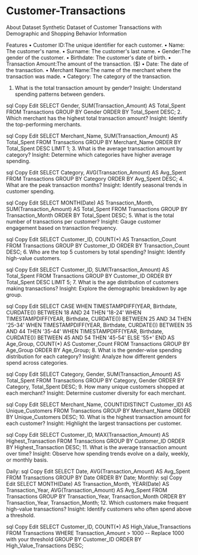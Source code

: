 # Customer-Transactions
About Dataset Synthetic Dataset of Customer Transactions with Demographic and Shopping Behavior Information

Features
•	Customer ID:The unique identifier for each customer.
•	Name: The customer's name.
•	Surname: The customer's last name.
•	Gender:The gender of the customer.
•	Birthdate: The customer's date of birth.
•	Transaction Amount:The amount of the transaction. ($)
•	Date: The date of the transaction.
•	Merchant Name:The name of the merchant where the transaction was made.
•	Category: The category of the transaction.



1. What is the total transaction amount by gender?
Insight: Understand spending patterns between genders.

sql
Copy
Edit
SELECT 
    Gender, 
    SUM(Transaction_Amount) AS Total_Spent
FROM 
    Transactions
GROUP BY 
    Gender
ORDER BY 
    Total_Spent DESC;
2. Which merchant has the highest total transaction amount?
Insight: Identify the top-performing merchants.

sql
Copy
Edit
SELECT 
    Merchant_Name, 
    SUM(Transaction_Amount) AS Total_Spent
FROM 
    Transactions
GROUP BY 
    Merchant_Name
ORDER BY 
    Total_Spent DESC
LIMIT 1;
3. What is the average transaction amount by category?
Insight: Determine which categories have higher average spending.

sql
Copy
Edit
SELECT 
    Category, 
    AVG(Transaction_Amount) AS Avg_Spent
FROM 
    Transactions
GROUP BY 
    Category
ORDER BY 
    Avg_Spent DESC;
4. What are the peak transaction months?
Insight: Identify seasonal trends in customer spending.

sql
Copy
Edit
SELECT 
    MONTH(Date) AS Transaction_Month, 
    SUM(Transaction_Amount) AS Total_Spent
FROM 
    Transactions
GROUP BY 
    Transaction_Month
ORDER BY 
    Total_Spent DESC;
5. What is the total number of transactions per customer?
Insight: Gauge customer engagement based on transaction frequency.

sql
Copy
Edit
SELECT 
    Customer_ID, 
    COUNT(*) AS Transaction_Count
FROM 
    Transactions
GROUP BY 
    Customer_ID
ORDER BY 
    Transaction_Count DESC;
6. Who are the top 5 customers by total spending?
Insight: Identify high-value customers.

sql
Copy
Edit
SELECT 
    Customer_ID, 
    SUM(Transaction_Amount) AS Total_Spent
FROM 
    Transactions
GROUP BY 
    Customer_ID
ORDER BY 
    Total_Spent DESC
LIMIT 5;
7. What is the age distribution of customers making transactions?
Insight: Explore the demographic breakdown by age group.

sql
Copy
Edit
SELECT 
    CASE 
        WHEN TIMESTAMPDIFF(YEAR, Birthdate, CURDATE()) BETWEEN 18 AND 24 THEN '18-24'
        WHEN TIMESTAMPDIFF(YEAR, Birthdate, CURDATE()) BETWEEN 25 AND 34 THEN '25-34'
        WHEN TIMESTAMPDIFF(YEAR, Birthdate, CURDATE()) BETWEEN 35 AND 44 THEN '35-44'
        WHEN TIMESTAMPDIFF(YEAR, Birthdate, CURDATE()) BETWEEN 45 AND 54 THEN '45-54'
        ELSE '55+'
    END AS Age_Group, 
    COUNT(*) AS Customer_Count
FROM 
    Transactions
GROUP BY 
    Age_Group
ORDER BY 
    Age_Group;
8. What is the gender-wise spending distribution for each category?
Insight: Analyze how different genders spend across categories.

sql
Copy
Edit
SELECT 
    Category, 
    Gender, 
    SUM(Transaction_Amount) AS Total_Spent
FROM 
    Transactions
GROUP BY 
    Category, Gender
ORDER BY 
    Category, Total_Spent DESC;
9. How many unique customers shopped at each merchant?
Insight: Determine customer diversity for each merchant.

sql
Copy
Edit
SELECT 
    Merchant_Name, 
    COUNT(DISTINCT Customer_ID) AS Unique_Customers
FROM 
    Transactions
GROUP BY 
    Merchant_Name
ORDER BY 
    Unique_Customers DESC;
10. What is the highest transaction amount for each customer?
Insight: Highlight the largest transactions per customer.

sql
Copy
Edit
SELECT 
    Customer_ID, 
    MAX(Transaction_Amount) AS Highest_Transaction
FROM 
    Transactions
GROUP BY 
    Customer_ID
ORDER BY 
    Highest_Transaction DESC;
11. What is the average transaction amount over time?
Insight: Observe how spending trends evolve on a daily, weekly, or monthly basis.

Daily:
sql
Copy
Edit
SELECT 
    Date, 
    AVG(Transaction_Amount) AS Avg_Spent
FROM 
    Transactions
GROUP BY 
    Date
ORDER BY 
    Date;
Monthly:
sql
Copy
Edit
SELECT 
    MONTH(Date) AS Transaction_Month, 
    YEAR(Date) AS Transaction_Year, 
    AVG(Transaction_Amount) AS Avg_Spent
FROM 
    Transactions
GROUP BY 
    Transaction_Year, Transaction_Month
ORDER BY 
    Transaction_Year, Transaction_Month;
12. Which customers make frequent high-value transactions?
Insight: Identify customers who often spend above a threshold.

sql
Copy
Edit
SELECT 
    Customer_ID, 
    COUNT(*) AS High_Value_Transactions
FROM 
    Transactions
WHERE 
    Transaction_Amount > 1000 -- Replace 1000 with your threshold
GROUP BY 
    Customer_ID
ORDER BY 
    High_Value_Transactions DESC;





    
